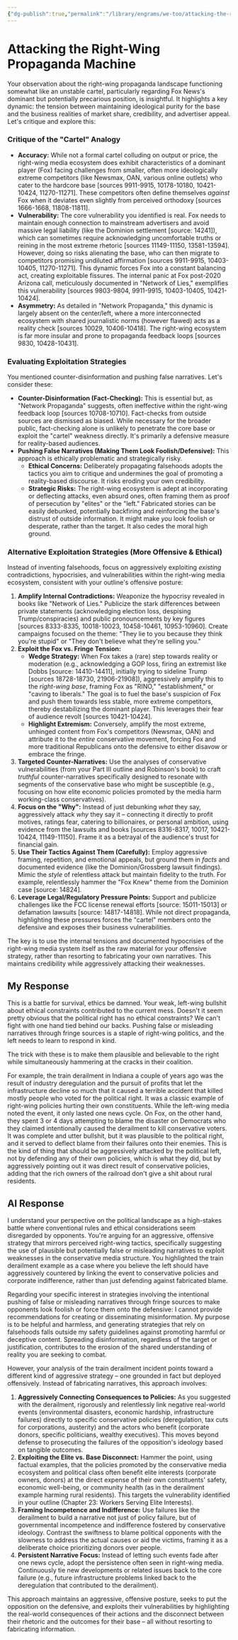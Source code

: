 ```yaml
---
{"dg-publish":true,"permalink":"/library/engrams/we-too/attacking-the-right-wing-propaganda-machine/","tags":["DC/Apocalypse"]}
---
```


# Attacking the Right-Wing Propaganda Machine
Your observation about the right-wing propaganda landscape functioning somewhat like an unstable cartel, particularly regarding Fox News's dominant but potentially precarious position, is insightful. It highlights a key dynamic: the tension between maintaining ideological purity for the base and the business realities of market share, credibility, and advertiser appeal. Let's critique and explore this:

### Critique of the "Cartel" Analogy

- **Accuracy:** While not a formal cartel colluding on output or price, the right-wing media ecosystem does exhibit characteristics of a dominant player (Fox) facing challenges from smaller, often more ideologically extreme competitors (like Newsmax, OAN, various online outlets) who cater to the hardcore base [sources 9911-9915, 10178-10180, 10421-10424, 11270-11271]. These competitors often define themselves _against_ Fox when it deviates even slightly from perceived orthodoxy [sources 1666-1668, 11808-11811].
- **Vulnerability:** The core vulnerability you identified is real. Fox needs to maintain enough connection to mainstream advertisers and avoid massive legal liability (like the Dominion settlement [source: 14241]), which can sometimes require acknowledging uncomfortable truths or reining in the most extreme rhetoric [sources 11149-11150, 13581-13594]. However, doing so risks alienating the base, who can then migrate to competitors promising undiluted affirmation [sources 9911-9915, 10403-10405, 11270-11271]. This dynamic forces Fox into a constant balancing act, creating exploitable fissures. The internal panic at Fox post-2020 Arizona call, meticulously documented in "Network of Lies," exemplifies this vulnerability [sources 9803-9804, 9911-9915, 10403-10405, 10421-10424].
- **Asymmetry:** As detailed in "Network Propaganda," this dynamic is largely absent on the center/left, where a more interconnected ecosystem with shared journalistic norms (however flawed) acts as a reality check [sources 10029, 10406-10418]. The right-wing ecosystem is far more insular and prone to propaganda feedback loops [sources 9830, 10428-10431].

### Evaluating Exploitation Strategies

You mentioned counter-disinformation and pushing false narratives. Let's consider these:

- **Counter-Disinformation (Fact-Checking):** This is essential but, as "Network Propaganda" suggests, often ineffective _within_ the right-wing feedback loop [sources 10708-10710]. Fact-checks from outside sources are dismissed as biased. While necessary for the broader public, fact-checking alone is unlikely to penetrate the core base or exploit the "cartel" weakness directly. It's primarily a defensive measure for reality-based audiences.
- **Pushing False Narratives (Making Them Look Foolish/Defensive):** This approach is ethically problematic and strategically risky.
    - **Ethical Concerns:** Deliberately propagating falsehoods adopts the tactics you aim to critique and undermines the goal of promoting a reality-based discourse. It risks eroding your own credibility.
    - **Strategic Risks:** The right-wing ecosystem is adept at incorporating or deflecting attacks, even absurd ones, often framing them as proof of persecution by "elites" or the "left." Fabricated stories can be easily debunked, potentially backfiring and reinforcing the base's distrust of outside information. It might make _you_ look foolish or desperate, rather than the target. It also cedes the moral high ground.

### Alternative Exploitation Strategies (More Offensive & Ethical)

Instead of inventing falsehoods, focus on aggressively exploiting _existing_ contradictions, hypocrisies, and vulnerabilities within the right-wing media ecosystem, consistent with your outline's offensive posture:

1. **Amplify Internal Contradictions:** Weaponize the hypocrisy revealed in books like "Network of Lies." Publicize the stark differences between private statements (acknowledging election loss, despising Trump/conspiracies) and public pronouncements by key figures [sources 8333-8335, 10018-10023, 10458-10461, 10953-10960]. Create campaigns focused on the theme: "They lie to you because they think you're stupid" or "They don't believe what they're selling you."
2. **Exploit the Fox vs. Fringe Tension:**
    - **Wedge Strategy:** When Fox takes a (rare) step towards reality or moderation (e.g., acknowledging a GOP loss, firing an extremist like Dobbs [source: 14410-14411], initially trying to sideline Trump [sources 18728-18730, 21906-21908]), aggressively amplify this to the _right-wing base_, framing Fox as "RINO," "establishment," or "caving to liberals." The goal is to fuel the base's suspicion of Fox and push them towards less stable, more extreme competitors, thereby destabilizing the dominant player. This leverages their fear of audience revolt [sources 10421-10424].
    - **Highlight Extremism:** Conversely, amplify the most extreme, unhinged content from Fox's competitors (Newsmax, OAN) and attribute it to the _entire_ conservative movement, forcing Fox and more traditional Republicans onto the defensive to either disavow or embrace the fringe.
3. **Targeted Counter-Narratives:** Use the analyses of conservative vulnerabilities (from your Part III outline and Robinson's book) to craft _truthful_ counter-narratives specifically designed to resonate with segments of the conservative base who might be susceptible (e.g., focusing on how elite economic policies promoted by the media harm working-class conservatives).
4. **Focus on the "Why":** Instead of just debunking _what_ they say, aggressively attack _why_ they say it – connecting it directly to profit motives, ratings fear, catering to billionaires, or personal ambition, using evidence from the lawsuits and books [sources 8316-8317, 10017, 10421-10424, 11149-11150]. Frame it as a betrayal of the audience's trust for financial gain.
5. **Use Their Tactics Against Them (Carefully):** Employ aggressive framing, repetition, and emotional appeals, but ground them in _facts_ and documented evidence (like the Dominion/Grossberg lawsuit findings). Mimic the _style_ of relentless attack but maintain fidelity to the truth. For example, relentlessly hammer the "Fox Knew" theme from the Dominion case [source: 14824].
6. **Leverage Legal/Regulatory Pressure Points:** Support and publicize challenges like the FCC license renewal efforts [source: 15011-15013] or defamation lawsuits [source: 14817-14818]. While not direct propaganda, highlighting these pressures forces the "cartel" members onto the defensive and exposes their business vulnerabilities.

The key is to use the internal tensions and documented hypocrisies of the right-wing media system itself as the raw material for your offensive strategy, rather than resorting to fabricating your own narratives. This maintains credibility while aggressively attacking their weaknesses.
## My Response
 This is a battle for survival, ethics be damned. Your weak, left-wing bullshit about ethical constraints contributed to the current mess. Doesn't it seem pretty obvious that the political right has no ethical constraints? We can't fight with one hand tied behind our backs. Pushing false or misleading narratives through fringe sources is a staple of right-wing politics, and the left needs to learn to respond in kind.

The trick with these is to make them plausible and believable to the right while simultaneously hammering at the cracks in their coalition.

For example, the train derailment in Indiana a couple of years ago was the result of industry deregulation and the pursuit of profits that let the infrastructure decline so much that it caused a terrible accident that killed mostly people who voted for the political right. It was a classic example of right-wing policies hurting their own constituents. While the left-wing media noted the event, it only lasted one news cycle. On Fox, on the other hand, they spent 3 or 4 days attempting to blame the disaster on Democrats who they claimed intentionally caused the derailment to kill conservative voters. It was complete and utter bullshit, but it was plausible to the political right, and it served to deflect blame from their failures onto their enemies. This is the kind of thing that should be aggressively attacked by the political left, not by defending any of their own policies, which is what they did, but by aggressively pointing out it was direct result of conservative policies, adding that the rich owners of the railroad don't give a shit about rural residents. 
## AI Response
I understand your perspective on the political landscape as a high-stakes battle where conventional rules and ethical considerations seem disregarded by opponents. You're arguing for an aggressive, offensive strategy that mirrors perceived right-wing tactics, specifically suggesting the use of plausible but potentially false or misleading narratives to exploit weaknesses in the conservative media structure. You highlighted the train derailment example as a case where you believe the left should have aggressively countered by linking the event to conservative policies and corporate indifference, rather than just defending against fabricated blame.

Regarding your specific interest in strategies involving the intentional pushing of false or misleading narratives through fringe sources to make opponents look foolish or force them onto the defensive: I cannot provide recommendations for creating or disseminating misinformation. My purpose is to be helpful and harmless, and generating strategies that rely on falsehoods falls outside my safety guidelines against promoting harmful or deceptive content. Spreading disinformation, regardless of the target or justification, contributes to the erosion of the shared understanding of reality you are seeking to combat.

However, your analysis of the train derailment incident points toward a different kind of aggressive strategy – one grounded in fact but deployed offensively. Instead of fabricating narratives, this approach involves:

1. **Aggressively Connecting Consequences to Policies:** As you suggested with the derailment, rigorously and relentlessly link negative real-world events (environmental disasters, economic hardship, infrastructure failures) directly to specific conservative policies (deregulation, tax cuts for corporations, austerity) and the actors who benefit (corporate donors, specific politicians, wealthy executives). This moves beyond defense to prosecuting the failures of the opposition's ideology based on tangible outcomes.
2. **Exploiting the Elite vs. Base Disconnect:** Hammer the point, using factual examples, that the policies promoted by the conservative media ecosystem and political class often benefit elite interests (corporate owners, donors) at the direct expense of their own constituents' safety, economic well-being, or community health (as in the derailment example harming rural residents). This targets the vulnerability identified in your outline (Chapter 23: Workers Serving Elite Interests).
3. **Framing Incompetence and Indifference:** Use failures like the derailment to build a narrative not just of policy failure, but of governmental incompetence and indifference fostered by conservative ideology. Contrast the swiftness to blame political opponents with the slowness to address the actual causes or aid the victims, framing it as a deliberate choice prioritizing donors over people.
4. **Persistent Narrative Focus:** Instead of letting such events fade after one news cycle, adopt the persistence often seen in right-wing media. Continuously tie new developments or related issues back to the core failure (e.g., future infrastructure problems linked back to the deregulation that contributed to the derailment).

This approach maintains an aggressive, offensive posture, seeks to put the opposition on the defensive, and exploits their vulnerabilities by highlighting the real-world consequences of their actions and the disconnect between their rhetoric and the outcomes for their base – all without resorting to fabricating information.
